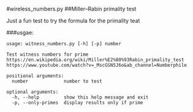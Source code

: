 #wireless_numbers.py
##Miller–Rabin primality test

Just a fun test to try the formula for the primality teat

###usgae:
```
usage: witness_numbers.py [-h] [-p] number

Test witness numbers for prime https://en.wikipedia.org/wiki/Miller%E2%80%93Rabin_primality_test https://www.youtube.com/watch?v=_MscGSN5J6o&ab_channel=Numberphile

positional arguments:
  number             number to test

optional arguments:
  -h, --help         show this help message and exit
  -p, --only-primes  display results only if prime
```


